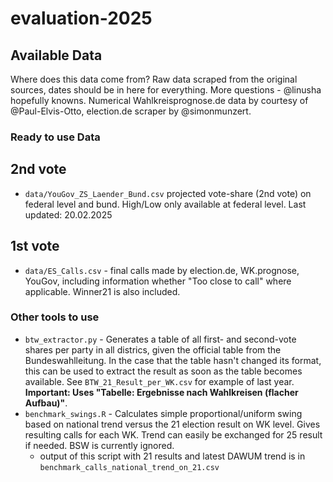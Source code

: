 # evaluation-2025

## Available Data

Where does this data come from? Raw data scraped from the original sources, dates should be in here for everything. More questions - @linusha hopefully knowns.
Numerical Wahlkreisprognose.de data by courtesy of @Paul-Elvis-Otto, election.de scraper by @simonmunzert.

### Ready to use Data

## 2nd vote
- `data/YouGov_ZS_Laender_Bund.csv` projected vote-share (2nd vote) on federal level and bund. High/Low only available at federal level. Last updated: 20.02.2025

## 1st vote

- `data/ES_Calls.csv` - final calls made by election.de, WK.prognose, YouGov, including information whether "Too close to call" where applicable. Winner21 is also included.

### Other tools to use

- `btw_extractor.py` - Generates a table of all first- and second-vote shares per party in all districs, given the official table from the Bundeswahlleitung. In the case that the table hasn't changed its format, this can be used to extract the result as soon as the table becomes available. See `BTW_21_Result_per_WK.csv` for example of last year. **Important: Uses "Tabelle: Ergebnisse nach Wahlkreisen (flacher Aufbau)"**.
- `benchmark_swings.R` - Calculates simple proportional/uniform swing based on national trend versus the 21 election result on WK level. Gives resulting calls for each WK. Trend can easily be exchanged for 25 result if needed. BSW is currently ignored.
    - output of this script with 21 results and latest DAWUM trend is in `benchmark_calls_national_trend_on_21.csv`